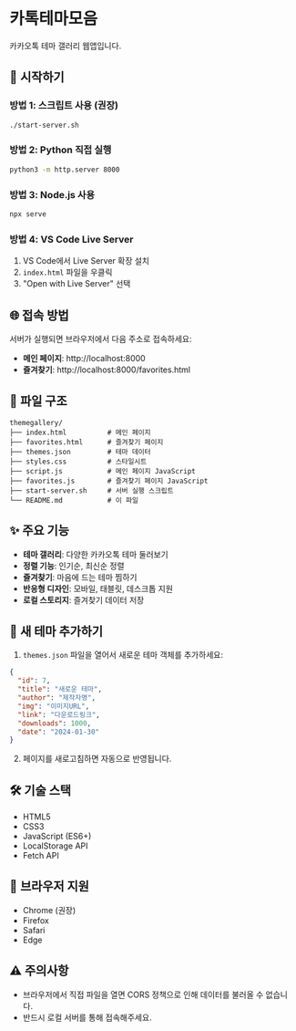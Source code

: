 # 카톡테마모음

카카오톡 테마 갤러리 웹앱입니다.

## 🚀 시작하기

### 방법 1: 스크립트 사용 (권장)
```bash
./start-server.sh
```

### 방법 2: Python 직접 실행
```bash
python3 -m http.server 8000
```

### 방법 3: Node.js 사용
```bash
npx serve
```

### 방법 4: VS Code Live Server
1. VS Code에서 Live Server 확장 설치
2. `index.html` 파일을 우클릭
3. "Open with Live Server" 선택

## 🌐 접속 방법

서버가 실행되면 브라우저에서 다음 주소로 접속하세요:
- **메인 페이지**: http://localhost:8000
- **즐겨찾기**: http://localhost:8000/favorites.html

## 📁 파일 구조

```
themegallery/
├── index.html          # 메인 페이지
├── favorites.html      # 즐겨찾기 페이지
├── themes.json         # 테마 데이터
├── styles.css          # 스타일시트
├── script.js           # 메인 페이지 JavaScript
├── favorites.js        # 즐겨찾기 페이지 JavaScript
├── start-server.sh     # 서버 실행 스크립트
└── README.md           # 이 파일
```

## ✨ 주요 기능

- **테마 갤러리**: 다양한 카카오톡 테마 둘러보기
- **정렬 기능**: 인기순, 최신순 정렬
- **즐겨찾기**: 마음에 드는 테마 찜하기
- **반응형 디자인**: 모바일, 태블릿, 데스크톱 지원
- **로컬 스토리지**: 즐겨찾기 데이터 저장

## 🔧 새 테마 추가하기

1. `themes.json` 파일을 열어서 새로운 테마 객체를 추가하세요:

```json
{
  "id": 7,
  "title": "새로운 테마",
  "author": "제작자명",
  "img": "이미지URL",
  "link": "다운로드링크",
  "downloads": 1000,
  "date": "2024-01-30"
}
```

2. 페이지를 새로고침하면 자동으로 반영됩니다.

## 🛠️ 기술 스택

- HTML5
- CSS3
- JavaScript (ES6+)
- LocalStorage API
- Fetch API

## 📱 브라우저 지원

- Chrome (권장)
- Firefox
- Safari
- Edge

## ⚠️ 주의사항

- 브라우저에서 직접 파일을 열면 CORS 정책으로 인해 데이터를 불러올 수 없습니다.
- 반드시 로컬 서버를 통해 접속해주세요. 